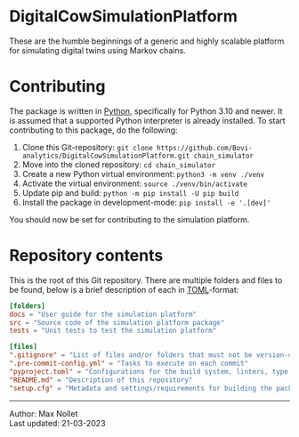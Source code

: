 DigitalCowSimulationPlatform
============================

These are the humble beginnings of a generic and highly scalable platform 
for simulating digital twins using Markov chains.



# Contributing
The package is written in [Python](https://www.python.org/), specifically for 
Python 3.10 and newer. It is assumed that a supported Python interpreter is 
already installed. To start contributing to this package, do the following:

1. Clone this Git-repository: `git clone https://github.com/Bovi-analytics/DigitalCowSimulationPlatform.git chain_simulator`
2. Move into the cloned repository: `cd chain_simulator`
3. Create a new Python virtual environment: `python3 -m venv ./venv`
4. Activate the virtual environment: `source ./venv/bin/activate`
5. Update pip and build: `python -m pip install -U pip build`
6. Install the package in development-mode: `pip install -e '.[dev]'`

You should now be set for contributing to the simulation platform.



# Repository contents
This is the root of this Git repository. There are multiple folders and files 
to be found, below is a brief description of each in 
[TOML](https://toml.io/en/)-format:

```toml
[folders]
docs = "User guide for the simulation platform"
src = "Source code of the simulation platform package"
tests = "Unit tests to test the simulation platform"

[files]
".gitignore" = "List of files and/or folders that must not be version-contolled"
".pre-commit-config.yml" = "Tasks to execute on each commit"
"pyproject.toml" = "Configurations for the build system, linters, type checkers and testing frameworks"
"README.md" = "Description of this repository"
"setup.cfg" = "Metadata and settings/requirements for building the package"
```



------------------------
Author: Max Nollet  
Last updated: 21-03-2023
